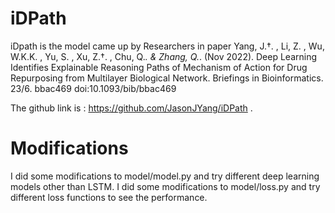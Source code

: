 # iDPath
iDpath is the model came up by Researchers in paper Yang, J.†. , Li, Z. , Wu, W.K.K. , Yu, S. , Xu, Z.†. , Chu, Q.*. & Zhang, Q.*. (Nov 2022). Deep Learning Identifies Explainable Reasoning Paths of Mechanism of Action for Drug Repurposing from Multilayer Biological Network. Briefings in Bioinformatics. 23/6. bbac469 doi:10.1093/bib/bbac469 

The github link is : https://github.com/JasonJYang/iDPath . 

# Modifications
I did some modifications to model/model.py and try different deep learning models other than LSTM.
I did some modifications to model/loss.py and try different loss functions to see the performance. 
